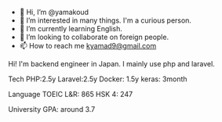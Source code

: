 - 👋 Hi, I’m @yamakoud
- 👀 I’m interested in many things. I'm a curious person.
- 🌱 I’m currently learning English.
- 💞️ I’m looking to collaborate on foreign people.
- 📫 How to reach me kyamad9@gmail.com

Hi!
I'm backend engineer in Japan.
I mainly use php and laravel.

Tech
PHP:2.5y
Laravel:2.5y
Docker: 1.5y
keras: 3month

Language
TOEIC L&R: 865
HSK 4: 247

University
GPA: around 3.7

<!---
yamakoud/yamakoud is a ✨ special ✨ repository because its `README.md` (this file) appears on your GitHub profile.
You can click the Preview link to take a look at your changes.
--->
